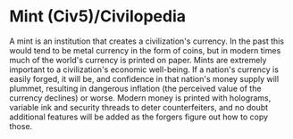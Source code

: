 # Mint (Civ5)/Civilopedia

A mint is an institution that creates a civilization's currency. In the past this would tend to be metal currency in the form of coins, but in modern times much of the world's currency is printed on paper. Mints are extremely important to a civilization's economic well-being. If a nation's currency is easily forged, it will be, and confidence in that nation's money supply will plummet, resulting in dangerous inflation (the perceived value of the currency declines) or worse. Modern money is printed with holograms, variable ink and security threads to deter counterfeiters, and no doubt additional features will be added as the forgers figure out how to copy those.